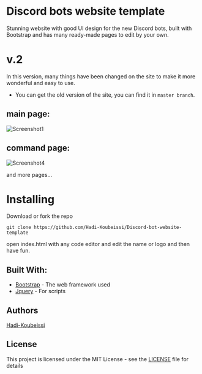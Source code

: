 # Discord bots website template
Stunning website with good UI design for the new Discord bots, built with Bootstrap and has many ready-made pages to edit by your own.

# v.2
In this version, many things have been changed on the site to make it more wonderful and easy to use.
* You can get the old version of the site, you can find it in ``master branch``.

## main page:

![Screenshot1](https://raw.githubusercontent.com/Hadi-Koubeissi/Discord-bot-website-template/Main/src/Screenshot.PNG)

## command page:
![Screenshot4](https://raw.githubusercontent.com/Hadi-Koubeissi/Discord-bot-website-template/Main/src/Screen2.PNG)

and more pages...

# Installing
Download or fork the repo

`git clone https://github.com/Hadi-Koubeissi/Discord-bot-website-template`

open index.html with any code editor and edit the name or logo and then have fun.

## Built With: 

* [Bootstrap](https://getbootstrap.com/) - The web framework used
* [Jquery](https://jquery.com/) - For scripts

## Authors

[Hadi-Koubeissi](https://github.com/Hadi-Koubeissi)

## License

This project is licensed under the MIT License - see the [LICENSE](LICENSE) file for details